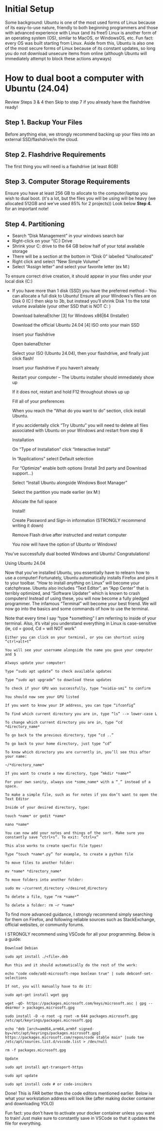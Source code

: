 # Initial Setup 

Some background: Ubuntu is one of the most used forms of Linux because of its easy-to-use nature, 
friendly to both beginning programmers and those with advanced experience with Linux 
(and its free!) Linux is another form of an operating system (OS), similar to MacOS, 
or WindowsOS, etc. Fun fact: every OS was built starting from Linux. Aside from this, 
Ubuntu is also one of the most secure forms of Linux because of its constant updates, 
so long you do not download unsecure items from online (although Ubuntu will immediately 
attempt to block these actions anyways)  
  

# How to dual boot a computer with Ubuntu (24.04) 

Review Steps 3 & 4 then Skip to step 7 if you already have the flashdrive ready! 

## Step 1. Backup Your Files
Before anything else, we strongly recommend backing up your files into an external SSD/flashdrive/in the cloud. 

## Step 2. Flashdrive Requirements
The first thing you will need is a flashdrive (at least 8GB) 

## Step 3. Computer Storage Requirements
Ensure you have at least 256 GB to allocate to the computer/laptop you wish to dual boot. 
(it's a lot, but the files you will be using will be heavy 
(we allocated 512GB and we’ve used 85% for 2 projects)) 
Look below **Step 4.** for an important note! 

## Step 4. Partitioning 

- Search “Disk Management” in your windows search bar
- Right-click on your “(C:) Drive
- Shrink your C: drive to the 64 GB below half of your total available storage
- There will be a section at the bottom in “Disk 0” labelled “Unallocated”
- Right click and select “New Simple Volume”
- Select “Assign letter” and select your favorite letter (ex M:) 

To ensure correct drive creation, it should appear in your files under your local disk (C:) 
- If you have more than 1 disk (SSD) you have the preferred method – You can allocate a full disk to Ubuntu! Ensure all your Windows's files are on Disk 0 (C:) then skip to 3b, but instead you’ll shrink Disk 1 to the total volume available (your other SSD that is NOT C: ) 

    Download balenaEtcher [3] for Windows x86|64 (Installer) 

    Download the official Ubuntu 24.04 [4] ISO onto your main SSD 

    Insert your flashdrive 

    Open balenaEtcher 

    Select your ISO (Ubuntu 24.04), then your flashdrive, and finally just click flash! 

    Insert your flashdrive if you haven’t already 

    Restart your computer – The Ubuntu installer should immediately show up 

    If it does not, restart and hold F12 throughout shows up up 

    Fill all of your preferences 

    When you reach the “What do you want to do” section, click install Ubuntu. 

    If you accidentally click “Try Ubuntu” you will need to delete all files associated with Ubuntu on your Windows and restart from step 8 

    Installation  

    On “Type of Installation” click “Interactive Install” 

    In “Applications” select Default selection 

    For “Optimize” enable both options (Install 3rd party and Download support...) 

    Select “Install Ubuntu alongside Windows Boot Manager” 

    Select the partition you made earlier (ex M:) 

    Allocate the full space 

    Install! 

    Create Password and Sign-in information (STRONGLY recommend writing it down) 

    Remove Flash drive after instructed and restart computer 

    You now will have the option of Ubuntu or Windows! 

You’ve successfully dual booted Windows and Ubuntu! Congratulations! 

  

Using Ubuntu 24.04 

Now that you’ve installed Ubuntu, you essentially have to relearn how to use a computer! Fortunately, Ubuntu automatically installs Firefox and pins it to your toolbar. “How to install *anything* on Linux” will become your catchphrase. Ubuntu also includes “Text Editor”, an “App Center” that is terribly optimized, and “Software Updater” which is known to crash computers! Instead of using these, you will now become a fully pledged programmer. The infamous “Terminal” will become your best friend. We will now go into the basics and some commands of how to use the terminal. 

Note that every time I say “type *something” I am referring to inside of your terminal. Also, it’s vital you understand everything in Linux is case-sensitive (ie, cd = good, Cd = will NOT work” 

    Either you can click on your terminal, or you can shortcut using “ctrl+alt+t” 

    You will see your username alongside the name you gave your computer and $ 

    Always update your computer! 

    Type “sudo apt update” to check available updates 

    Type “sudo apt upgrade” to download these updates 

    To check if your GPU was successfully, type “nvidia-smi” to confirm 

    You should now see your GPU listed 

    If you want to know your IP address, you can type “ifconfig” 

    To find which current directory you are in, type “ls” --> lower-case L 

    To change which current directory you are in, type “cd *directory_name* 

    To go back to the previous directory, type “cd ..” 

    To go back to your home directory, just type “cd” 

    To know which directory you are currently in, you’ll see this after your name: 

    ~/*directory_name* 

    If you want to create a new directory, type “mkdir *name*” 

    For your own sanity, always use *some_name* with a “_” instead of a space. 

    To make a simple file, such as for notes if you don’t want to open the Text Editor 

    Inside of your desired directory, type: 

    touch *name* or gedit *name* 

    nano *name* 

    You can now add your notes and things of the sort. Make sure you constantly save “ctrl+s”. To exit: “ctrl+x” 

    This also works to create specfic file types! 

    Type “touch *name*.py” for example, to create a python file 

    To move files to another folder: 

    mv *name* *directory_name* 

    To move folders into another folder: 

    sudo mv ~/current_directory ~/desired_directory 

    To delete a file, type “rm *name*” 

    To delete a folder: rm –r *name* 

To find more advanced guidance, I strongly recommend simply searching for them on Firefox, and following reliable sources such as StackExchange, official websites, or community forums. 

 

I STRONGLY recommend using VSCode for all your programming. Below is a guide: 

    Download Debian  

    sudo apt install ./<file>.deb 

    Run this and it should automatically do the rest of the work: 

    echo "code code/add-microsoft-repo boolean true" | sudo debconf-set-selections 

    If not, you will manually have to do it: 

    sudo apt-get install wget gpg 

    wget -qO- https://packages.microsoft.com/keys/microsoft.asc | gpg --dearmor > packages.microsoft.gpg 

    sudo install -D -o root -g root -m 644 packages.microsoft.gpg /etc/apt/keyrings/packages.microsoft.gpg 

    echo "deb [arch=amd64,arm64,armhf signed-by=/etc/apt/keyrings/packages.microsoft.gpg] https://packages.microsoft.com/repos/code stable main" |sudo tee /etc/apt/sources.list.d/vscode.list > /dev/null 

    rm -f packages.microsoft.gpg 

    Update 

    sudo apt install apt-transport-https 

    sudo apt update 

    sudo apt install code # or code-insiders 

Done! This is FAR better than the code editors mentioned earlier. Below is what your workstation address will look like (after making docker container and downloading YOLO)  

Fun fact: you don’t have to activate your docker container unless you want to train! Just make sure to constantly save in VSCode so that it updates the file for everything. 
